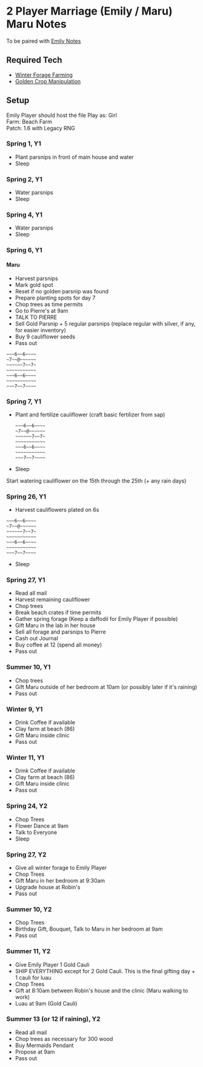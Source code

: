 # 2 Player Marriage (Emily / Maru) Maru Notes

To be paired with [Emily Notes](./stardew_marriage_2p_intermediate_emily.md)

## Required Tech
- [Winter Forage Farming](../../../tech/winter_forage_farming.md)
- [Golden Crop Manipulation](../../../tech/golden_crop_manipulation.md)

## Setup

Emily Player should host the file
Play as: Girl  
Farm: Beach Farm  
Patch: 1.6 with Legacy RNG  

### Spring 1, Y1
- Plant parsnips in front of main house and water
- Sleep

### Spring 2, Y1
- Water parsnips
- Sleep

### Spring 4, Y1
- Water parsnips
- Sleep

### Spring 6, Y1
#### Maru
- Harvest parsnips
- Mark gold spot
- Reset if no golden parsnip was found
- Prepare planting spots for day 7
- Chop trees as time permits
- Go to Pierre's at 9am
- TALK TO PIERRE
- Sell Gold Parsnip + 5 regular parsnips (replace regular with silver, if any, for easier inventory)
- Buy 9 cauliflower seeds
- Pass out

```
~~~6~~6~~~~
~7~~@~~~~~~
~~~~~~7~~7~
~~~~~~~~~~~
~~~6~~6~~~~
~~~~~~~~~~~
~~~7~~7~~~~
```

### Spring 7, Y1
- Plant and fertilize cauliflower (craft basic fertilizer from sap)
  ```
  ~~~6~~6~~~~
  ~7~~@~~~~~~
  ~~~~~~7~~7~
  ~~~~~~~~~~~
  ~~~6~~6~~~~
  ~~~~~~~~~~~
  ~~~7~~7~~~~
  ```
- Sleep

Start watering cauliflower on the 15th through the 25th (+ any rain days)

### Spring 26, Y1
- Harvest cauliflowers plated on 6s
```
~~~6~~6~~~~
~7~~@~~~~~~
~~~~~~7~~7~
~~~~~~~~~~~
~~~6~~6~~~~
~~~~~~~~~~~
~~~7~~7~~~~
```
- Sleep

### Spring 27, Y1
- Read all mail
- Harvest remaining cauliflower
- Chop trees
- Break beach crates if time permits
- Gather spring forage (Keep a daffodil for Emily Player if possible)
- Gift Maru in the lab in her house
- Sell all forage and parsnips to Pierre
- Cash out Journal
- Buy coffee at 12 (spend all money)
- Pass out

### Summer 10, Y1
- Chop trees
- Gift Maru outside of her bedroom at 10am (or possibly later if it's raining)
- Pass out

### Winter 9, Y1
- Drink Coffee if available
- Clay farm at beach (86)
- Gift Maru inside clinic
- Pass out

### Winter 11, Y1
- Drink Coffee if available
- Clay farm at beach (86)
- Gift Maru inside clinic
- Pass out


### Spring 24, Y2
- Chop Trees
- Flower Dance at 9am
- Talk to Everyone
- Sleep

### Spring 27, Y2
- Give all winter forage to Emily Player
- Chop Trees
- Gift Maru in her bedroom at 9:30am
- Upgrade house at Robin's
- Pass out


### Summer 10, Y2
- Chop Trees
- Birthday Gift, Bouquet, Talk to Maru in her bedroom at 9am
- Pass out

### Summer 11, Y2
- Give Emily Player 1 Gold Cauli
- SHIP EVERYTHING except for 2 Gold Cauli. This is the final gifting day + 1 cauli for luau
- Chop Trees
- Gift at 8:10am between Robin's house and the clinic (Maru walking to work)
- Luau at 9am (Gold Cauli)

### Summer 13 (or 12 if raining), Y2
- Read all mail
- Chop trees as necessary for 300 wood
- Buy Mermaids Pendant
- Propose at 9am
- Pass out
